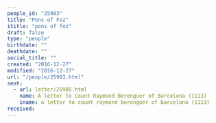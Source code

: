 ```yaml
---
people_id: "25983"
title: "Pons of Foz"
ititle: "pons of foz"
draft: false
type: "people"
birthdate: ""
deathdate: ""
social_title: ""
created: "2016-12-27"
modified: "2016-12-27"
url: "/people/25983.html"
sent:
  - url: letter/25985.html
    name: A letter to Count Raymond Berenguer of Barcelona (1113)
    iname: a letter to count raymond berenguer of barcelona (1113)
received:
---
```

